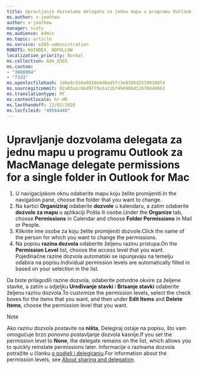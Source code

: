 ```yaml
---
title: Upravljanje dozvolama delegata za jednu mapu u programu Outlook za Mac
ms.author: v-jmathew
author: v-jmathew
manager: scotv
ms.audience: Admin
ms.topic: article
ms.service: o365-administration
ROBOTS: NOINDEX, NOFOLLOW
localization_priority: Normal
ms.collection: Adm_O365
ms.custom:
- "3800004"
- "7333"
ms.openlocfilehash: 1d6e8c916a6910e4d0ad5fc3e8395d25399389fd
ms.sourcegitcommit: 62a83a1c6bd9779a1a11b749490bd11670d4b063
ms.translationtype: MT
ms.contentlocale: hr-HR
ms.lasthandoff: 12/02/2020
ms.locfileid: "49564440"
---
```

# <a name="manage-delegate-permissions-for-a-single-folder-in-outlook-for-mac"></a><span data-ttu-id="fde3c-102">Upravljanje dozvolama delegata za jednu mapu u programu Outlook za Mac</span><span class="sxs-lookup"><span data-stu-id="fde3c-102">Manage delegate permissions for a single folder in Outlook for Mac</span></span>

1. <span data-ttu-id="fde3c-103">U navigacijskom oknu odaberite mapu koju želite promijeniti.</span><span class="sxs-lookup"><span data-stu-id="fde3c-103">In the navigation pane, choose the folder that you want to change.</span></span>
2. <span data-ttu-id="fde3c-104">Na kartici **Organiziraj** odaberite **dozvole** u kalendaru, a zatim odaberite **dozvole za mapu** u aplikaciji Pošta ili osobe.</span><span class="sxs-lookup"><span data-stu-id="fde3c-104">Under the **Organize** tab, choose **Permissions** in Calendar and choose **Folder Permissions** in Mail or People.</span></span>
3. <span data-ttu-id="fde3c-105">Kliknite ime osobe za koju želite promijeniti dozvole.</span><span class="sxs-lookup"><span data-stu-id="fde3c-105">Click the name of the person for which you want to change the permissions.</span></span>
4. <span data-ttu-id="fde3c-106">Na popisu **razina dozvola** odaberite željenu razinu pristupa.</span><span class="sxs-lookup"><span data-stu-id="fde3c-106">On the **Permission Level** list, choose the access level that you want.</span></span> <span data-ttu-id="fde3c-107">Pojedinačne razine dozvola automatski se ispunjavaju na temelju odabira na popisu.</span><span class="sxs-lookup"><span data-stu-id="fde3c-107">Individual permission levels are automatically filled in based on your selection in the list.</span></span>

<span data-ttu-id="fde3c-108">Da biste prilagodili razine dozvola, odaberite potvrdne okvire za željene stavke, a zatim u odjeljku **Uređivanje stavki** i **Brisanje stavki** odaberite željenu razinu dozvola.</span><span class="sxs-lookup"><span data-stu-id="fde3c-108">To customize the permission levels, select the check boxes for the items that you want, and then under **Edit Items** and **Delete Items**, choose the permission level that you want.</span></span>

> [!NOTE]
> <span data-ttu-id="fde3c-109">Ako razinu dozvola postavite na **ništa**, Delegiraj ostaje na popisu, što vam omogućuje brzo ponovno postavljanje dozvola kasnije.</span><span class="sxs-lookup"><span data-stu-id="fde3c-109">If you set the permission level to **None**, the delegate remains on the list, which allows you to quickly reinstate permissions later.</span></span> <span data-ttu-id="fde3c-110">Informacije o razinama dozvola potražite u članku [o podjeli i delegiranju](https://support.microsoft.com/office/options-for-sharing-and-delegating-folders-in-outlook-for-mac-480d8054-68ce-4150-ba1e-b9b7f2fc4ce5).</span><span class="sxs-lookup"><span data-stu-id="fde3c-110">For information about the permission levels, see [About sharing and delegation](https://support.microsoft.com/office/options-for-sharing-and-delegating-folders-in-outlook-for-mac-480d8054-68ce-4150-ba1e-b9b7f2fc4ce5).</span></span>
